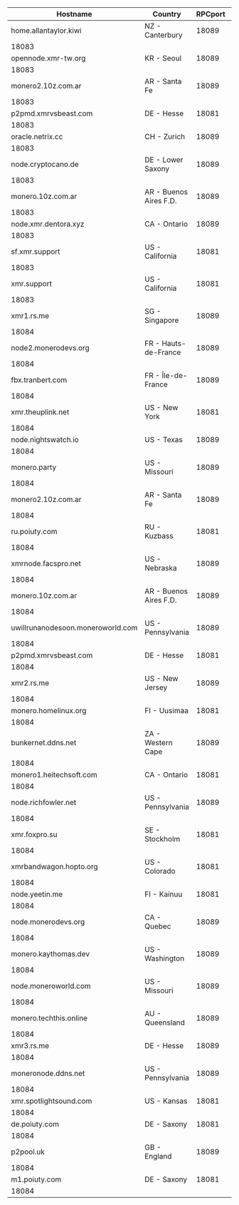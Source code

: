 Hostname | Country | RPCport | P2Pport
--- | --- | --- | ---
home.allantaylor.kiwi | NZ - Canterbury | 18089
 | 18083
opennode.xmr-tw.org | KR - Seoul | 18089
 | 18083
monero2.10z.com.ar | AR - Santa Fe | 18089
 | 18083
p2pmd.xmrvsbeast.com | DE - Hesse | 18081
 | 18083
oracle.netrix.cc | CH - Zurich | 18089
 | 18083
node.cryptocano.de | DE - Lower Saxony | 18089
 | 18083
monero.10z.com.ar | AR - Buenos Aires F.D. | 18089
 | 18083
node.xmr.dentora.xyz | CA - Ontario | 18089
 | 18083
sf.xmr.support | US - California | 18081
 | 18083
xmr.support | US - California | 18081
 | 18083
xmr1.rs.me | SG - Singapore | 18089
 | 18084
node2.monerodevs.org | FR - Hauts-de-France | 18089
 | 18084
fbx.tranbert.com | FR - Île-de-France | 18089
 | 18084
xmr.theuplink.net | US - New York | 18081
 | 18084
node.nightswatch.io | US - Texas | 18089
 | 18084
monero.party | US - Missouri | 18089
 | 18084
monero2.10z.com.ar | AR - Santa Fe | 18089
 | 18084
ru.poiuty.com | RU - Kuzbass | 18081
 | 18084
xmrnode.facspro.net | US - Nebraska | 18089
 | 18084
monero.10z.com.ar | AR - Buenos Aires F.D. | 18089
 | 18084
uwillrunanodesoon.moneroworld.com | US - Pennsylvania | 18089
 | 18084
p2pmd.xmrvsbeast.com | DE - Hesse | 18081
 | 18084
xmr2.rs.me | US - New Jersey | 18089
 | 18084
monero.homelinux.org | FI - Uusimaa | 18081
 | 18084
bunkernet.ddns.net | ZA - Western Cape | 18089
 | 18084
monero1.heitechsoft.com | CA - Ontario | 18081
 | 18084
node.richfowler.net | US - Pennsylvania | 18089
 | 18084
xmr.foxpro.su | SE - Stockholm | 18081
 | 18084
xmrbandwagon.hopto.org | US - Colorado | 18081
 | 18084
node.yeetin.me | FI - Kainuu | 18081
 | 18084
node.monerodevs.org | CA - Quebec | 18089
 | 18084
monero.kaythomas.dev | US - Washington | 18089
 | 18084
node.moneroworld.com | US - Missouri | 18089
 | 18084
monero.techthis.online | AU - Queensland | 18089
 | 18084
xmr3.rs.me | DE - Hesse | 18089
 | 18084
moneronode.ddns.net | US - Pennsylvania | 18089
 | 18084
xmr.spotlightsound.com | US - Kansas | 18081
 | 18084
de.poiuty.com | DE - Saxony | 18081
 | 18084
p2pool.uk | GB - England | 18089
 | 18084
m1.poiuty.com | DE - Saxony | 18081
 | 18084
